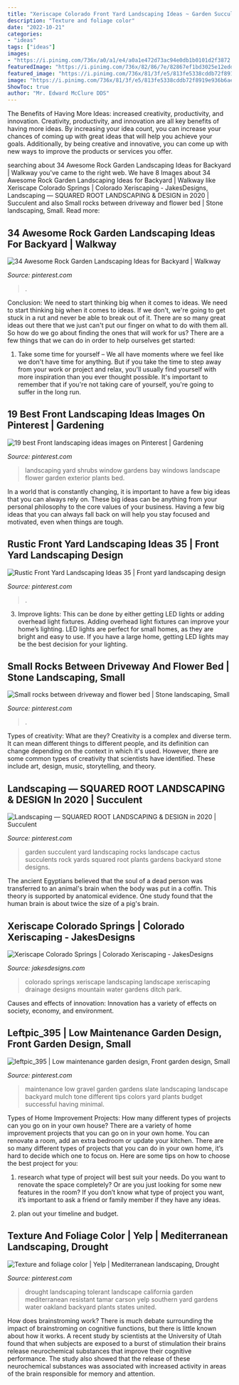 ```yaml
---
title: "Xeriscape Colorado Front Yard Landscaping Ideas ~ Garden Succulent Yard Landscaping Rocks Landscape Cactus Succulents Rock Yards Squared Root Plants Gardens Backyard Stone Designs"
description: "Texture and foliage color"
date: "2022-10-21"
categories:
- "ideas"
tags: ["ideas"]
images:
- "https://i.pinimg.com/736x/a0/a1/e4/a0a1e472d73ac94e0db1b0101d2f3872.jpg"
featuredImage: "https://i.pinimg.com/736x/82/86/7e/82867ef1bd3025e12edd20ddb343de5d--drought-tolerant-garden-drought-tolerant-landscape-california-frontyard.jpg"
featured_image: "https://i.pinimg.com/736x/81/3f/e5/813fe5338cddb72f8919e936b6aec23e.jpg"
image: "https://i.pinimg.com/736x/81/3f/e5/813fe5338cddb72f8919e936b6aec23e.jpg"
ShowToc: true
author: "Mr. Edward McClure DDS"
---
```



The Benefits of Having More Ideas: increased creativity, productivity, and innovation.
Creativity, productivity, and innovation are all key benefits of having more ideas. By increasing your idea count, you can increase your chances of coming up with great ideas that will help you achieve your goals. Additionally, by being creative and innovative, you can come up with new ways to improve the products or services you offer.

	

		
searching about 34 Awesome Rock Garden Landscaping Ideas for Backyard | Walkway you've came to the right web. We have 8 Images about 34 Awesome Rock Garden Landscaping Ideas for Backyard | Walkway like Xeriscape Colorado Springs | Colorado Xeriscaping - JakesDesigns, Landscaping — SQUARED ROOT LANDSCAPING &amp; DESIGN in 2020 | Succulent and also Small rocks between driveway and flower bed | Stone landscaping, Small. Read more:
		
    
## 34 Awesome Rock Garden Landscaping Ideas For Backyard | Walkway

<img loading=lazy src="https://i.pinimg.com/736x/81/3f/e5/813fe5338cddb72f8919e936b6aec23e.jpg" onerror="this.onerror=null;this.src='https://tse1.mm.bing.net/th?id=OIP.UmSQe1Vcg0DUSLYUPiy4mQHaJ-&amp;pid=15.1';" alt="34 Awesome Rock Garden Landscaping Ideas for Backyard | Walkway">

_Source: pinterest.com_

>. 

	

Conclusion: We need to start thinking big when it comes to ideas.
We need to start thinking big when it comes to ideas. If we don't, we're going to get stuck in a rut and never be able to break out of it. There are so many great ideas out there that we just can't put our finger on what to do with them all. So how do we go about finding the ones that will work for us? There are a few things that we can do in order to help ourselves get started: 
1) Take some time for yourself – We all have moments where we feel like we don't have time for anything. But if you take the time to step away from your work or project and relax, you'll usually find yourself with more inspiration than you ever thought possible. It's important to remember that if you're not taking care of yourself, you're going to suffer in the long run.

    
## 19 Best Front Landscaping Ideas Images On Pinterest | Gardening

<img loading=lazy src="https://i.pinimg.com/736x/93/33/ca/9333ca008b97eaf5276e5562eb21b5bc--front-yard-gardens-white-frames.jpg" onerror="this.onerror=null;this.src='https://tse1.mm.bing.net/th?id=OIP.k_VVLYlISVsqzcHpPDICwgEgDY&amp;pid=15.1';" alt="19 best Front landscaping ideas images on Pinterest | Gardening">

_Source: pinterest.com_

>landscaping yard shrubs window gardens bay windows landscape flower garden exterior plants bed. 

	

In a world that is constantly changing, it is important to have a few big ideas that you can always rely on. These big ideas can be anything from your personal philosophy to the core values of your business. Having a few big ideas that you can always fall back on will help you stay focused and motivated, even when things are tough.

    
## Rustic Front Yard Landscaping Ideas 35 | Front Yard Landscaping Design

<img loading=lazy src="https://i.pinimg.com/736x/a0/a1/e4/a0a1e472d73ac94e0db1b0101d2f3872.jpg" onerror="this.onerror=null;this.src='https://tse1.mm.bing.net/th?id=OIP.qM5C_5wAiiC7akPfHvxHagHaJ3&amp;pid=15.1';" alt="Rustic Front Yard Landscaping Ideas 35 | Front yard landscaping design">

_Source: pinterest.com_

>. 

	

3. Improve lights: This can be done by either getting LED lights or adding overhead light fixtures.
Adding overhead light fixtures can improve your home’s lighting. LED lights are perfect for small homes, as they are bright and easy to use. If you have a large home, getting LED lights may be the best decision for your lighting.

    
## Small Rocks Between Driveway And Flower Bed | Stone Landscaping, Small

<img loading=lazy src="https://i.pinimg.com/736x/65/98/d3/6598d30d4f7f53bbfdd71492686e5fef.jpg" onerror="this.onerror=null;this.src='https://tse3.mm.bing.net/th?id=OIP.I_qg0w2hgVWpLT4gp1YjawHaIr&amp;pid=15.1';" alt="Small rocks between driveway and flower bed | Stone landscaping, Small">

_Source: pinterest.com_

>. 

	

Types of creativity: What are they?
Creativity is a complex and diverse term. It can mean different things to different people, and its definition can change depending on the context in which it's used. However, there are some common types of creativity that scientists have identified. These include art, design, music, storytelling, and
theory.

    
## Landscaping — SQUARED ROOT LANDSCAPING &amp; DESIGN In 2020 | Succulent

<img loading=lazy src="https://i.pinimg.com/originals/e4/50/5b/e4505be18e57021ac6a5a6ed328db492.jpg" onerror="this.onerror=null;this.src='https://tse4.mm.bing.net/th?id=OIP.oXD26tc2q1a_PQyQc-8KywHaJ4&amp;pid=15.1';" alt="Landscaping — SQUARED ROOT LANDSCAPING &amp; DESIGN in 2020 | Succulent">

_Source: pinterest.com_

>garden succulent yard landscaping rocks landscape cactus succulents rock yards squared root plants gardens backyard stone designs. 

	

The ancient Egyptians believed that the soul of a dead person was transferred to an animal's brain when the body was put in a coffin. This theory is supported by anatomical evidence. One study found that the human brain is about twice the size of a pig's brain.

    
## Xeriscape Colorado Springs | Colorado Xeriscaping - JakesDesigns

<img loading=lazy src="https://jakesdesigns.com/wp-content/uploads/2018/08/Ward-Front-1.jpg" onerror="this.onerror=null;this.src='https://tse1.mm.bing.net/th?id=OIP.Cd2hIArEuSSfa_iXq4BjNgHaE6&amp;pid=15.1';" alt="Xeriscape Colorado Springs | Colorado Xeriscaping - JakesDesigns">

_Source: jakesdesigns.com_

>colorado springs xeriscape landscaping landscape xeriscaping drainage designs mountain water gardens ditch park. 

	

Causes and effects of innovation:
Innovation has a variety of effects on society, economy, and environment.

    
## Leftpic_395 | Low Maintenance Garden Design, Front Garden Design, Small

<img loading=lazy src="https://i.pinimg.com/736x/51/03/71/510371f6f5eb9ed3e70b78011130dc45--low-maintenance-garden-gravel-garden.jpg" onerror="this.onerror=null;this.src='https://tse4.mm.bing.net/th?id=OIP.5jNZh_3-dGtLZUehrgoNQAAAAA&amp;pid=15.1';" alt="leftpic_395 | Low maintenance garden design, Front garden design, Small">

_Source: pinterest.com_

>maintenance low gravel garden gardens slate landscaping landscape backyard mulch tone different tips colors yard plants budget successful having minimal. 

	

Types of Home Improvement Projects: How many different types of projects can you go on in your own house?
There are a variety of home improvement projects that you can go on in your own home. You can renovate a room, add an extra bedroom or update your kitchen. There are so many different types of projects that you can do in your own home, it’s hard to decide which one to focus on. Here are some tips on how to choose the best project for you: 
1. research what type of project will best suit your needs. Do you want to renovate the space completely? Or are you just looking for some new features in the room? If you don’t know what type of project you want, it’s important to ask a friend or family member if they have any ideas. 

2. plan out your timeline and budget.

    
## Texture And Foliage Color | Yelp | Mediterranean Landscaping, Drought

<img loading=lazy src="https://i.pinimg.com/736x/82/86/7e/82867ef1bd3025e12edd20ddb343de5d--drought-tolerant-garden-drought-tolerant-landscape-california-frontyard.jpg" onerror="this.onerror=null;this.src='https://tse1.mm.bing.net/th?id=OIP.bKXCCGNlhHACE13QHJzQ3QHaFj&amp;pid=15.1';" alt="Texture and foliage color | Yelp | Mediterranean landscaping, Drought">

_Source: pinterest.com_

>drought landscaping tolerant landscape california garden mediterranean resistant tamar carson yelp southern yard gardens water oakland backyard plants states united. 

	

How does brainstroming work?
There is much debate surrounding the impact of brainstroming on cognitive functions, but there is little known about how it works. A recent study by scientists at the University of Utah found that when subjects are exposed to a burst of stimulation their brains release neurochemical substances that improve their cognitive performance. The study also showed that the release of these neurochemical substances was associated with increased activity in areas of the brain responsible for memory and attention.

